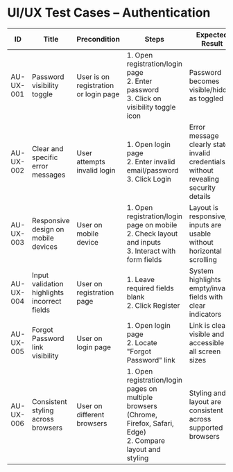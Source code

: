 # UI/UX Test Cases – Authentication

| ID          | Title                                      | Precondition                        | Steps                                                         | Expected Result                           | Actual Result | Status |
|-------------|--------------------------------------------|-------------------------------------|---------------------------------------------------------------|-------------------------------------------|---------------|--------|
| AU-UX-001   | Password visibility toggle                 | User is on registration or login page | 1. Open registration/login page <br> 2. Enter password <br> 3. Click on visibility toggle icon | Password becomes visible/hidden as toggled |               |        |
| AU-UX-002   | Clear and specific error messages          | User attempts invalid login         | 1. Open login page <br> 2. Enter invalid email/password <br> 3. Click Login | Error message clearly states invalid credentials without revealing security details |               |        |
| AU-UX-003   | Responsive design on mobile devices        | User on mobile device               | 1. Open registration/login page on mobile <br> 2. Check layout and inputs <br> 3. Interact with form fields | Layout is responsive, inputs are usable without horizontal scrolling |               |        |
| AU-UX-004   | Input validation highlights incorrect fields | User on registration page           | 1. Leave required fields blank <br> 2. Click Register | System highlights empty/invalid fields with clear indicators |               |        |
| AU-UX-005   | Forgot Password link visibility            | User on login page                  | 1. Open login page <br> 2. Locate "Forgot Password" link | Link is clearly visible and accessible on all screen sizes |               |        |
| AU-UX-006   | Consistent styling across browsers         | User on different browsers          | 1. Open registration/login pages on multiple browsers (Chrome, Firefox, Safari, Edge) <br> 2. Compare layout and styling | Styling and layout are consistent across supported browsers |               |        |